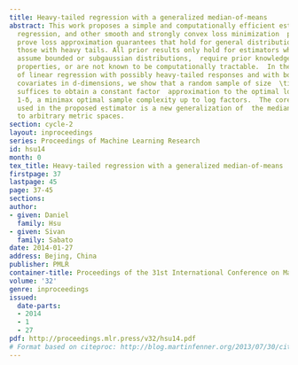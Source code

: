 ```yaml
---
title: Heavy-tailed regression with a generalized median-of-means
abstract: This work proposes a simple and computationally efficient estimator for  linear
  regression, and other smooth and strongly convex loss minimization  problems.  We
  prove loss approximation guarantees that hold for general distributions,  including
  those with heavy tails. All prior results only hold for estimators which  either
  assume bounded or subgaussian distributions,  require prior knowledge of distributional
  properties, or are not known to be computationally tractable.  In the special case
  of linear regression with possibly heavy-tailed responses and with bounded and well-conditioned
  covariates in d-dimensions, we show that a random sample of size  \tildeO(d\log(1/δ))
  suffices to obtain a constant factor  approximation to the optimal loss with probability
  1-δ, a minimax optimal sample complexity up to log factors.  The core technique
  used in the proposed estimator is a new generalization of  the median-of-means estimator
  to arbitrary metric spaces.
section: cycle-2
layout: inproceedings
series: Proceedings of Machine Learning Research
id: hsu14
month: 0
tex_title: Heavy-tailed regression with a generalized median-of-means
firstpage: 37
lastpage: 45
page: 37-45
sections: 
author:
- given: Daniel
  family: Hsu
- given: Sivan
  family: Sabato
date: 2014-01-27
address: Bejing, China
publisher: PMLR
container-title: Proceedings of the 31st International Conference on Machine Learning
volume: '32'
genre: inproceedings
issued:
  date-parts:
  - 2014
  - 1
  - 27
pdf: http://proceedings.mlr.press/v32/hsu14.pdf
# Format based on citeproc: http://blog.martinfenner.org/2013/07/30/citeproc-yaml-for-bibliographies/
---
```

